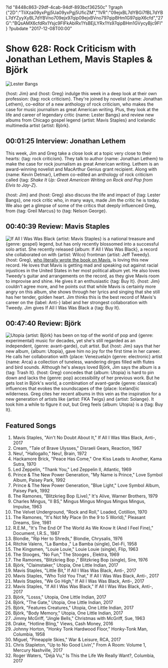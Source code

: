 ?id "8448c863-29df-4cab-94df-893bcf36250c"
?graph {"2D":"TliXza09yxPgj5Ua09yxPgj5UficZM","1VR":"09ejxBL7dYBGi7fBL7dYBL7dYZyyXyBL7dYBVno709ejx97qip09ejxBVno797qipBHm1G97qipX6cfd","27G":"BQsAMX6cfdRx1Ysjc9FIFkAblRx1YsBEjLYRx1Ys97qipBHm1GVycyBjc9FI"}
?pubdate "2017-12-08T00:00"
# Show 628: Rock Criticism with Jonathan Lethem, Mavis Staples & Björk
![Lester Bangs](https://static.soundopinions.org/images/2017/lesterbangs_web.jpg)

{host: Jim} and {host: Greg} indulge this week in a deep look at their own profession: {tag: rock criticism}. They're joined by novelist {name: Jonathan Lethem}, co-editor of a new anthology of rock criticism, who makes the case for music journalism as great American writing. Plus, they look at the life and career of legendary critic {name: Lester Bangs} and review new albums from Chicago gospel legend {artist: Mavis Staples} and Icelandic multimedia artist {artist: Björk}.


## 00:01:25 Interview: Jonathan Lethem
This week, Jim and Greg take a close look at a topic very close to their hearts: {tag: rock criticism}. They talk to author {name: Jonathan Lethem} to make the case for rock journalism as great American writing. Lethem is an award-winning novelist and MacArthur Genius grant recipient. Along with {name: Kevin Detmar}, Lethem co-edited an anthology of rock criticism called {tag: *Shake It Up: Great American Writing on Rock and Pop from Elvis to Jay-Z*}. 

{host: Jim} and {host: Greg} also discuss the life and impact of {tag: Lester Bangs}, one rock critic who, in many ways, made Jim the critic he is today. We also get a glimpse of some of the critics that deeply influenced Greg, from {tag: Greil Marcus} to {tag: Nelson George}.

## 00:40:39 Review: Mavis Staples
![If All I Was Was Black](https://static.soundopinions.org/assets/628/1VR0.jpg)
{artist: Mavis Staples} is a national treasure and {genre: gospel} legend, but has only recently blossomed into a successful solo artist. She recently released {album: If All I Was Was Black}, a record she collaborated on with {artist: Wilco} frontman {artist: Jeff Tweedy}. {host: Greg}, [who literally wrote the book on Mavis](https://www.amazon.com/Ill-Take-You-There-Freedoms/dp/1451647859), is loving this new record. He loves that Mavis is getting mad and speaking out against racial injustices in the United States in her most political album yet. He also loves Tweedy's guitar and arrangements on the record, as they give Mavis room to improvise and shine. He gives it an enthusiastic {tag: Buy It}. {host: Jim} couldn't agree more, and he points out that while Mavis is certainly more angry on this album, she shows through her lyrics and singing that she still has her tender, golden heart. Jim thinks this is the best record of Mavis's career on the {label: Anti-} label and her strongest collaboration with Tweedy. Jim gives If All I Was Was Black a {tag: Buy It}.

## 00:47:40 Review: Björk
![Utopia](https://static.soundopinions.org/assets/628/27G0.jpg)
{artist: Björk} has been on top of the world of pop and {genre: experimental} music for decades, yet she's still regarded as an independent, {genre: avant-garde}, cult artist. But {host: Jim} says that her new album, {album: Utopia}, gave him no joy for the first time in her career. He calls her collaboration with {place: Venezuela}n {genre: electronic} artist {name: Arca} a collection of tuneless, wandering dirges filled with flutes and bird sounds. Although he's always loved Björk, Jim says the album is a {tag: Trash It}. {host: Greg} concedes that {album: Utopia} is hard to pin down and lacks the {genre: pop} accessibility of her previous work. But he gets lost in Björk's world, a combination of avant-garde {genre: classical} influences that evokes the soundscapes of the {place: Iceland}ic wilderness. Greg cites her recent albums in this vein as the inspiration for a new generation of artists like {artist: FKA Twigs} and {artist: Solange}. It took him a while to figure it out, but Greg feels {album: Utopia} is a {tag: Buy It}.

## Featured Songs

1. Mavis Staples, "Ain't No Doubt About It," If All I Was Was Black, Anti-, 2017
1. Cream, "Tale of Brave Ulysses," Disraeli Gears, Reaction, 1967
1. Neu!, "Hallogallo," Neu!, Brain, 1972
1. Hackamore Brick, "Peace Has Come," One Kiss Leads to Another, Kama Sutra, 1970
1. Led Zeppelin, "Thank You," Led Zeppelin II, Atlantic, 1969
1. Prince & The New Power Generation, "My Name is Prince," Love Symbol Album, Paisey Park, 1992
1. Prince & The New Power Generation, "Blue Light," Love Symbol Album, Paisey Park, 1992
1. The Ramones, "Blitzkrieg Bop (Live)," It's Alive, Warner Brothers, 1979
1. Charles Mingus, "II BS," Mingus Mingus Mingus Mingus Mingus, Impulse, 1963
1. The Velvet Underground, "Rock and Roll," Loaded, Cotillion, 1970
1. The Ramones, "It's Not My Place (In the 9 to 5 World)," Pleasant Dreams, Sire, 1981
1. R.E.M., "It's The End Of The World As We Know It (And I Feel Fine)," Document, I.R.S., 1987
1. Blondie, "Rip Her to Shreds," Blondie, Chrysalis, 1976
1. Ritchie Valens, "La Bamba ," La Bamba (single), Del-Fi, 1958
1. The Kingsmen, "Louie Louie," Louie Louie (single), Flip, 1963
1. The Stooges, "No Fun," The Stooges , Elektra, 1969
1. The Ramones, "Blitzkrieg Bop ," Blitzkrieg Bop (single), Sire, 1976
1. Björk, "Claimstaker," Utopia, One Little Indian, 2017
1. Mavis Staples, "Little Bit," If All I Was Was Black, Anti-, 2017
1. Mavis Staples, "Who Told You That," If All I Was Was Black, Anti-, 2017
1. Mavis Staples, "We Go High," If All I Was Was Black, Anti-, 2017
1. Mavis Staples, "If All I Was Was Black," If All I Was Was Black, Anti-, 2017
1. Björk, "Losss," Utopia, One Little Indian, 2017
1. Björk, "The Gate," Utopia, One Little Indian, 2017
1. Björk, "Features Creatures," Utopia, One Little Indian, 2017
1. Björk, "Body Memory," Utopia, One Little Indian, 2017
1. Jimmy McGriff, "Jingle Bells," Christmas with McGriff, Sue, 1963
1. Drake, "Hotline Bling," Views, Cash Money, 2016
1. Johnny Horton, "Honky Tonk Hardwood Floor," Honky-Tonk Man, Columbia, 1958
1. Miguel, "Pineapple Skies," War & Leisure, RCA, 2017
1. Chris Stapleton, "Up to No Good Livin'," From A Room: Volume 1, Mercury Nashville, 2017
1. Roger Waters, "Déjà Vu," Is This the Life We Really Want?, Columbia, 2017
